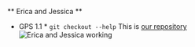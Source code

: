 ** Erica and Jessica **
* GPS 1.1 *
``` git checkout --help ```
This is [our repository](https://github.com/ebrothe2/phase-0-gps-1.git)
![Erica and Jessica working](/c/DevBootcamp/phase-0-gps-1/EricaandJess.jpg)